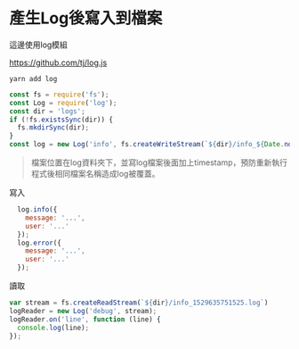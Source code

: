 # 產生Log後寫入到檔案

這邊使用log模組

https://github.com/tj/log.js

```
yarn add log
```

```js
const fs = require('fs');
const Log = require('log');
const dir = 'logs';
if (!fs.existsSync(dir)) {
  fs.mkdirSync(dir);
}
const log = new Log('info', fs.createWriteStream(`${dir}/info_${Date.now()}.log`));
```

> 檔案位置在log資料夾下，並寫log檔案後面加上timestamp，預防重新執行程式後相同檔案名稱造成log被覆蓋。

寫入

```js
  log.info({
    message: '...',
    user: '...'
  });
  log.error({
    message: '...',
    user: '...'
  });
```

讀取

```js
var stream = fs.createReadStream(`${dir}/info_1529635751525.log`)
logReader = new Log('debug', stream);
logReader.on('line', function (line) {
  console.log(line);
});
```





